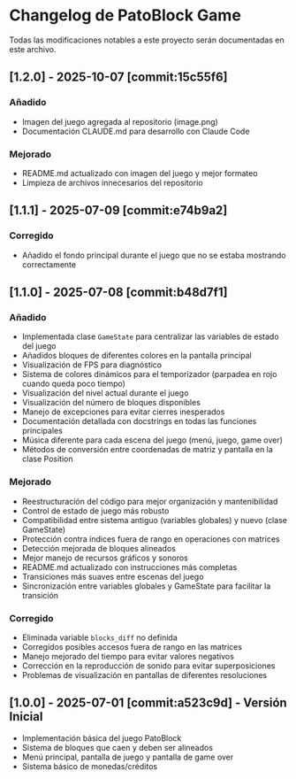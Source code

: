 # Changelog de PatoBlock Game

Todas las modificaciones notables a este proyecto serán documentadas en este archivo.

## [1.2.0] - 2025-10-07 [commit:15c55f6]

### Añadido
- Imagen del juego agregada al repositorio (image.png)
- Documentación CLAUDE.md para desarrollo con Claude Code

### Mejorado
- README.md actualizado con imagen del juego y mejor formateo
- Limpieza de archivos innecesarios del repositorio

## [1.1.1] - 2025-07-09 [commit:e74b9a2]

### Corregido
- Añadido el fondo principal durante el juego que no se estaba mostrando correctamente

## [1.1.0] - 2025-07-08 [commit:b48d7f1]

### Añadido
- Implementada clase `GameState` para centralizar las variables de estado del juego
- Añadidos bloques de diferentes colores en la pantalla principal
- Visualización de FPS para diagnóstico
- Sistema de colores dinámicos para el temporizador (parpadea en rojo cuando queda poco tiempo)
- Visualización del nivel actual durante el juego
- Visualización del número de bloques disponibles
- Manejo de excepciones para evitar cierres inesperados
- Documentación detallada con docstrings en todas las funciones principales
- Música diferente para cada escena del juego (menú, juego, game over)
- Métodos de conversión entre coordenadas de matriz y pantalla en la clase Position

### Mejorado
- Reestructuración del código para mejor organización y mantenibilidad
- Control de estado de juego más robusto
- Compatibilidad entre sistema antiguo (variables globales) y nuevo (clase GameState)
- Protección contra índices fuera de rango en operaciones con matrices
- Detección mejorada de bloques alineados
- Mejor manejo de recursos gráficos y sonoros
- README.md actualizado con instrucciones más completas
- Transiciones más suaves entre escenas del juego
- Sincronización entre variables globales y GameState para facilitar la transición

### Corregido
- Eliminada variable `blocks_diff` no definida
- Corregidos posibles accesos fuera de rango en las matrices
- Manejo mejorado del tiempo para evitar valores negativos
- Corrección en la reproducción de sonido para evitar superposiciones
- Problemas de visualización en pantallas de diferentes resoluciones

## [1.0.0] - 2025-07-01 [commit:a523c9d] - Versión Inicial

- Implementación básica del juego PatoBlock
- Sistema de bloques que caen y deben ser alineados
- Menú principal, pantalla de juego y pantalla de game over
- Sistema básico de monedas/créditos
